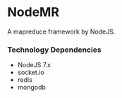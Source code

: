 # NodeMR

A mapreduce framework by NodeJS.
### Technology Dependencies

* NodeJS 7.x
* socket.io
* redis
* mongodb